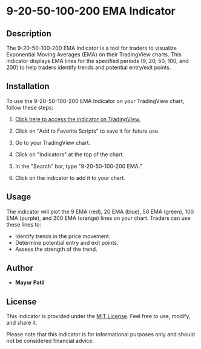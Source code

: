 # 9-20-50-100-200 EMA Indicator

## Description

The 9-20-50-100-200 EMA Indicator is a tool for traders to visualize Exponential Moving Averages (EMA) on their TradingView charts. This indicator displays EMA lines for the specified periods (9, 20, 50, 100, and 200) to help traders identify trends and potential entry/exit points.

## Installation

To use the 9-20-50-100-200 EMA Indicator on your TradingView chart, follow these steps:

1. [Click here to access the indicator on TradingView.](https://in.tradingview.com/script/7IZhYbJe-9-20-50-100-200-EMA/)

2. Click on "Add to Favorite Scripts" to save it for future use.
3. Go to your TradingView chart.
4. Click on "Indicators" at the top of the chart.
5. In the "Search" bar, type "9-20-50-100-200 EMA."
6. Click on the indicator to add it to your chart.

## Usage

The indicator will plot the 9 EMA (red), 20 EMA (blue), 50 EMA (green), 100 EMA (purple), and 200 EMA (orange) lines on your chart. Traders can use these lines to:

- Identify trends in the price movement.
- Determine potential entry and exit points.
- Assess the strength of the trend.


## Author

- **Mayur Patil**

## License

This indicator is provided under the [MIT License](LICENSE). Feel free to use, modify, and share it.

Please note that this indicator is for informational purposes only and should not be considered financial advice.
